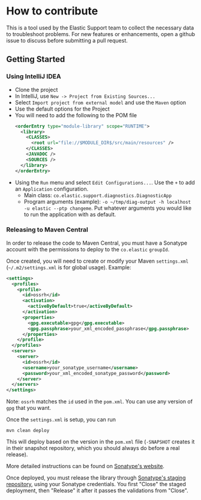 # How to contribute

This is a tool used by the Elastic Support team to collect the necessary data to troubleshoot problems. For new features or enhancements, open a github issue to discuss before submitting a pull request.

## Getting Started

### Using IntelliJ IDEA

- Clone the project
- In IntelliJ, use `New -> Project from Existing Sources...`
- Select `Import project from external model` and use the `Maven` option
- Use the default options for the Project
- You will need to add the following to the POM file
  ```xml
  <orderEntry type="module-library" scope="RUNTIME">
    <library>
      <CLASSES>
        <root url="file://$MODULE_DIR$/src/main/resources" />
      </CLASSES>
      <JAVADOC />
      <SOURCES />
    </library>
  </orderEntry>
  ```
- Using the `Run` menu and select `Edit Configurations...`. Use the `+` to add an `Application` configuration.
  - Main class: `co.elastic.support.diagnostics.DiagnosticApp`
  - Program arguments (example): `-o ~/tmp/diag-output -h localhost -u elastic --ptp changeme`. Put whatever arguments you would like to run the application with as default.

### Releasing to Maven Central

In order to release the code to Maven Central, you must have a Sonatype account
with the permissions to deploy to the `co.elastic` `groupId`.

Once created, you will need to create or modify your Maven `settings.xml`
(`~/.m2/settings.xml` is for global usage). Example:

```xml
<settings>
  <profiles>
    <profile>
      <id>ossrh</id>
      <activation>
        <activeByDefault>true</activeByDefault>
      </activation>
      <properties>
        <gpg.executable>gpg</gpg.executable>
        <gpg.passphrase>your_xml_encoded_passphrase</gpg.passphrase>
      </properties>
    </profile>
  </profiles>
  <servers>
    <server>
      <id>ossrh</id>
      <username>your_sonatype_username</username>
      <password>your_xml_encoded_sonatype_password</password>
    </server>
  </servers>
</settings>
```

Note: `ossrh` matches the `id` used in the `pom.xml`. You can use any version of
`gpg` that you want.

Once the `settings.xml` is setup, you can run

```
mvn clean deploy
```

This will deploy based on the version in the `pom.xml` file (`-SNAPSHOT` creates
it in their snapshot repository, which you should always do before a real
release).

More detailed instructions can be found on
[Sonatype's website](https://central.sonatype.org/publish/publish-maven/).

Once deployed, you must release the library through
[Sonatype's staging repository](https://oss.sonatype.org/#stagingRepositories),
using your Sonatype credentials. You first "Close" the staged deployment, then
"Release" it after it passes the validations from "Close".
